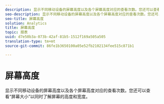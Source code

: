 ```yaml
---
description: 显示不同移动设备的屏幕高度以及各个屏幕高度对应的查看次数。您还可以查看“屏幕大小”以同时了解屏幕的高度和宽度。
seo-description: 显示不同移动设备的屏幕高度以及各个屏幕高度对应的查看次数。您还可以查看“屏幕大小”以同时了解屏幕的高度和宽度。
seo-title: 屏幕高度
solution: Analytics
title: 屏幕高度
topic: 报表
uuid: d7e50b3a-073b-42af-81b5-1512f169a505a505
translation-type: tm+mt
source-git-commit: 86fe1b3650100a05e52fb2102134fee515c871b1

---
```



# 屏幕高度

显示不同移动设备的屏幕高度以及各个屏幕高度对应的查看次数。您还可以查看“屏幕大小”以同时了解屏幕的高度和宽度。

